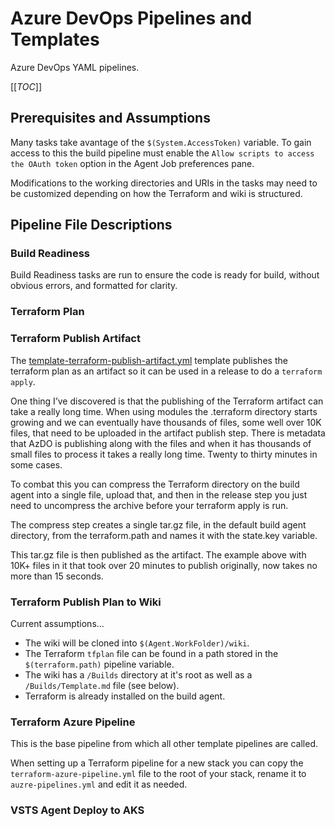 # Azure DevOps Pipelines and Templates

Azure DevOps YAML pipelines.

[[_TOC_]]

## Prerequisites and Assumptions

Many tasks take avantage of the `$(System.AccessToken)` variable.  To gain access to this the build pipeline must enable the `Allow scripts to access the OAuth token` option in the Agent Job preferences pane.

Modifications to the working directories and URIs in the tasks may need to be customized depending on how the Terraform and wiki is structured.  

## Pipeline File Descriptions

### Build Readiness

Build Readiness tasks are run to ensure the code is ready for build, without obvious errors, and formatted for clarity.

### Terraform Plan

### Terraform Publish Artifact

The [template-terraform-publish-artifact.yml](template-terraform-publish-artifact.yml) template publishes the terraform plan as an artifact so it can be used in a release to do a `terraform apply`.

One thing I’ve discovered is that the publishing of the Terraform artifact can take a really long time. When using modules the .terraform directory starts growing and we can eventually have thousands of files, some well over 10K files, that need to be uploaded in the artifact publish step. There is metadata that AzDO is publishing along with the files and when it has thousands of small files to process it takes a really long time. Twenty to thirty minutes in some cases.

To combat this you can compress the Terraform directory on the build agent into a single file, upload that, and then in the release step you just need to uncompress the archive before your terraform apply is run.

The compress step creates a single tar.gz file, in the default build agent directory, from the terraform.path and names it with the state.key variable.

This tar.gz file is then published as the artifact. The example above with 10K+ files in it that took over 20 minutes to publish originally, now takes no more than 15 seconds.

### Terraform Publish Plan to Wiki

Current assumptions...
* The wiki will be cloned into `$(Agent.WorkFolder)/wiki`.
* The Terraform `tfplan` file can be found in a path stored in the `$(terraform.path)` pipeline variable.
* The wiki has a `/Builds` directory at it's root as well as a `/Builds/Template.md` file (see below).
* Terraform is already installed on the build agent.

### Terraform Azure Pipeline

This is the base pipeline from which all other template pipelines are called.

When setting up a Terraform pipeline for a new stack you can copy the `terraform-azure-pipeline.yml` file to the root of your stack, rename it to `auzre-pipelines.yml` and edit it as needed.

### VSTS Agent Deploy to AKS